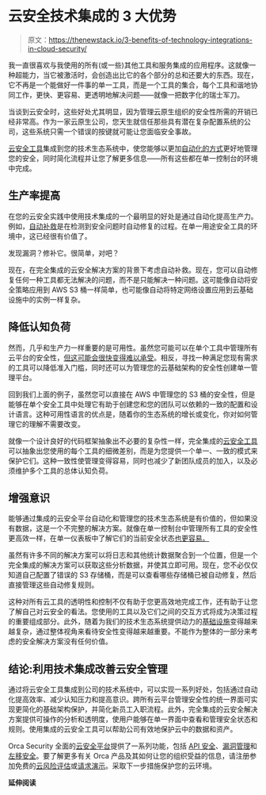 # 云安全技术集成的 3 大优势

> 原文：<https://thenewstack.io/3-benefits-of-technology-integrations-in-cloud-security/>

我一直很喜欢与我使用的所有(或一些)其他工具和服务集成的应用程序。这就像一种超能力，当它被激活时，会创造出比它的各个部分的总和还要大的东西。现在，它不再是一个能做好一件事的单一工具，而是一个工具的集合，每个工具和谐地协同工作，更快、更容易、更透明地解决问题——就像一把数字化的瑞士军刀。

当谈到云安全时，这些好处尤其明显，因为管理云原生组织的安全性所需的开销已经非常高。作为一家云原生公司，您天生就信任那些具有潜在复杂配置系统的公司，这些系统只需一个错误的按键就可能让您面临安全事故。

[云安全工具](https://orca.security/)集成到您的技术生态系统中，使您能够以更加[自动化的方式](https://thenewstack.io/how-automation-can-help-to-close-the-security-loop/)更好地管理您的安全，同时简化流程并让您了解更多信息——所有这些都在单一控制台的环境中完成。

## **生产率提高**

在您的云安全实践中使用技术集成的一个最明显的好处是通过自动化提高生产力。例如，[自动补救](https://orca.security/resources/blog/manage-security-risks-auto-remediation/)是在检测到安全问题时自动修复的过程。在单一用途安全工具的环境中，这已经很有价值了。

发现漏洞？修补它。很简单，对吧？

现在，在完全集成的云安全解决方案的背景下考虑自动补救。现在，您可以自动修复任何一种工具都无法解决的问题，而不是只能解决一种问题。这可能像自动将安全策略应用到 AWS S3 桶一样简单，也可能像自动将特定网络设置应用到云基础设施中的实例一样复杂。

## **降低认知负荷**

然而，几乎和生产力一样重要的是可用性。虽然您可能可以在单个工具中管理所有云平台的安全性，[但这可能会很快变得难以承受](https://orca.security/lp/2022-cloud-security-alert-fatigue-report/)。相反，寻找一种满足您现有需求的工具可以降低准入门槛，同时还可以为管理您的云基础架构的安全性创建单一管理平台。

回到我们上面的例子，虽然您可以直接在 AWS 中管理您的 S3 桶的安全性，但是能够在单个安全工具中处理它有助于创建您和您的团队可以依赖的一致的配置和设计语言。这种可用性语言的优点是，随着你的生态系统的增长或变化，你对如何管理它的理解不需要改变。

就像一个设计良好的代码框架抽象出不必要的复杂性一样，完全集成的[云安全工具](https://orca.security/resources/blog/making-modern-cloud-security-a-reality/)可以抽象出您使用的每个工具的细微差别，而是为您提供一个单一、一致的模式来保护它们。这种一致性使管理变得容易，同时也减少了新团队成员的加入，以及必须维护多个工具的总体认知负荷。

## **增强意识**

能够通过集成的云安全平台自动化和管理您的技术生态系统是有价值的，但如果没有数据，这是一个不完整的解决方案。就像在单一控制台中管理所有工具的安全性更高效一样，在单一仪表板中了解它们的当前安全状态[也更容易。](https://thenewstack.io/software-supply-chain-security-tearing-down-the-silos/)

虽然有许多不同的解决方案可以将日志和其他统计数据聚合到一个位置，但是一个完全集成的解决方案可以获取这些分析数据，并使其立即可用。现在，您不必仅仅知道自己配置了错误的 S3 存储桶，而是可以查看哪些存储桶已被自动修复，然后直接管理这些自动修复规则。

这种对所有云工具的透明性和控制不仅有助于您更高效地完成工作，还有助于让您了解自己对云安全的看法。您使用的工具以及它们之间的交互方式将成为决策过程的重要组成部分。此外，随着为我们的技术生态系统提供动力的[基础设施](https://thenewstack.io/automation-makes-microservices-security-practical-to-deliver/)变得越来越复杂，通过整体视角来看待安全性变得越来越重要。不能作为整体的一部分来考虑的安全解决方案没有任何价值。

## **结论:利用技术集成改善云安全管理**

通过将云安全工具集成到公司的技术系统中，可以实现一系列好处，包括通过自动化提高效率、减少认知压力和提高意识。跨所有云平台管理安全性的统一界面可实现更简化的基础架构保护，并简化新员工入职流程。此外，完全集成的云安全解决方案提供可操作的分析和透明度，使用户能够在单一界面中查看和管理安全状态和规则。使用集成的云安全工具可以帮助公司有效地保护云中的数据和资产。

Orca Security 全面的[云安全平台](https://orca.security/platform/)提供了一系列功能，包括 [API 安全](https://orca.security/platform/api-security/)、[漏洞管理](https://orca.security/platform/vulnerability-management/)和[左移安全](https://orca.security/platform/shift-left-security/)。要了解更多有关 Orca 产品及其如何让您的组织受益的信息，请注册参加免费的[云风险评估](https://orca.security/lp/cloud-security-risk-assessment/)或[请求演示](https://orca.security/demo/)。采取下一步措施保护您的云环境。

**延伸阅读**

<svg xmlns:xlink="http://www.w3.org/1999/xlink" viewBox="0 0 68 31" version="1.1"><title>Group</title> <desc>Created with Sketch.</desc></svg>